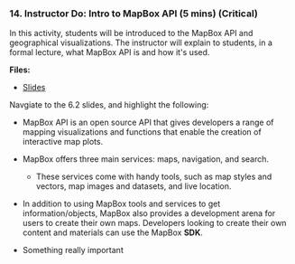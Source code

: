 ### 14. Instructor Do: Intro to MapBox API (5 mins) (Critical)

In this activity, students will be introduced to the MapBox API and geographical visualizations. The instructor will explain to students, in a formal lecture, what MapBox API is and how it's used.

**Files:**

* [Slides]()

Navgiate to the 6.2 slides, and highlight the following:

* MapBox API is an open source API that gives developers a range of mapping visualizations and functions that enable the creation of interactive map plots.

* MapBox offers three main services: maps, navigation, and search.

  * These services come with handy tools, such as map styles and vectors, map images and datasets, and live location.

* In addition to using MapBox tools and services to get information/objects, MapBox also provides a development arena for users to create their own maps. Developers looking to create their own content and materials can use the MapBox **SDK**.

* Something really important
